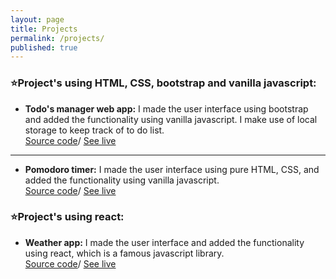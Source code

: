 ```yaml
---
layout: page
title: Projects
permalink: /projects/
published: true
---
```

### ⭐Project's using HTML, CSS, bootstrap and vanilla javascript:

* **Todo's manager web app:** I made the user interface using bootstrap and added the functionality using vanilla javascript. I make use of local storage to keep track of to do list.<br>
<a href="https://github.com/ankyBot/todo-s-app" target="_blank">Source code</a>/ <a href="https://ankybot.github.io/todo-s-app/" target="_blank">See live</a> 
<hr>

* **Pomodoro timer:** I made the user interface using pure HTML, CSS, and added the functionality using vanilla javascript.<br>
<a href="https://github.com/ankyBot/pomodoro-timer" target="_blank">Source code</a>/ <a href="https://ankybot.github.io/pomodoro-timer/" target="_blank">See live</a> 


### ⭐Project's using react: 

* **Weather app:** I made the user interface and added the functionality using react, which is a famous javascript library.<br>
<a href="https://github.com/ankyBot/reactweatherapp" target="_blank">Source code</a>/ <a href="https://ankybot.github.io/reactweatherapp/" target="_blank">See live</a>
